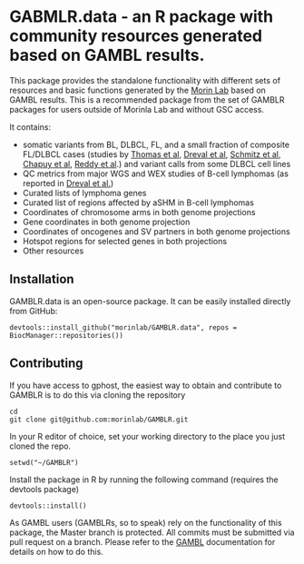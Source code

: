 # GABMLR.data - an R package with community resources generated based on GAMBL results.

This package provides the standalone functionality with different sets of resources and basic functions generated by the [Morin Lab](https://morinlab.github.io/) based on GAMBL results. This is a recommended package from the set of GAMBLR packages for users outside of Morinla Lab and without GSC access.

It contains:

* somatic variants from BL, DLBCL, FL, and a small fraction of composite FL/DLBCL cases (studies by [Thomas et al](https://ashpublications.org/blood/article/141/8/904/486739/Genetic-subgroups-inform-on-pathobiology-in-adult), [Dreval et al](https://ashpublications.org/blood/article/142/6/561/495422/Genetic-subdivisions-of-follicular-lymphoma), [Schmitz et al](https://www.nejm.org/doi/10.1056/NEJMoa1801445?url_ver=Z39.88-2003&rfr_id=ori:rid:crossref.org&rfr_dat=cr_pub%20%200www.ncbi.nlm.nih.gov), [Chapuy et al](https://www.nature.com/articles/s41591-018-0016-8), [Reddy et al](https://www.cell.com/cell/fulltext/S0092-8674(17)31121-2?_returnURL=https%3A%2F%2Flinkinghub.elsevier.com%2Fretrieve%2Fpii%2FS0092867417311212%3Fshowall%3Dtrue).) and variant calls from some DLBCL cell lines
* QC metrics from major WGS and WEX studies of B-cell lymphomas (as reported in [Dreval et al.](https://ashpublications.org/blood/article/140/24/2549/486782/Minimal-information-for-reporting-a-genomics))
* Curated lists of lymphoma genes
* Curated list of regions affected by aSHM in B-cell lymphomas
* Coordinates of chromosome arms in both genome projections
* Gene coordinates in both genome projection
* Coordinates of oncogenes and SV partners in both genome projections
* Hotspot regions for selected genes in both projections
* Other resources

## Installation

GAMBLR.data is an open-source package. It can be easily installed directly from GitHub:

```
devtools::install_github("morinlab/GAMBLR.data", repos = BiocManager::repositories())
```

## Contributing

If you have access to gphost, the easiest way to obtain and contribute to GAMBLR is to do this via cloning the repository

```
cd
git clone git@github.com:morinlab/GAMBLR.git
```

In your R editor of choice, set your working directory to the place you just cloned the repo.

```
setwd("~/GAMBLR")
```

Install the package in R by running the following command (requires the devtools package)

```
devtools::install()
```

As GAMBL users (GAMBLRs, so to speak) rely on the functionality of this package, the Master branch is protected. All commits must be submitted via pull request on a branch. Please refer to the [GAMBL](https://github.com/morinlab/gambl#contribution-guidelines) documentation for details on how to do this.
